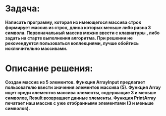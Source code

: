 # Задача:
**Написать программу, которая из имеющегося массива строк формирует массив из строк, 
длина которых меньше либо равна 3 символа. Первоначальный массив можно ввести с клавиатуры , 
либо задать на старте выполнения алгоритма. При решении не рекоvендуется пользоваться коллекциями, 
лучше обойтись исключительно массивами.**

# Описание решения:
**Создан массив из 5 элементов. 
Функция ArrayInput предлагает пользователю ввести значения элементов массива (5).
Функция Array ищет среди элементов массива элементы, содержащие 3 и меньше символов, Result возвращает данные элементы.
Функция PrintArray печатает наш массив с уже отобранными элементами (3 и меньше символов).**
